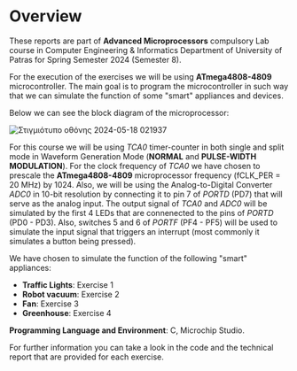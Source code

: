 # Overview
These reports are part of **Advanced Microprocessors** compulsory Lab course in Computer Engineering & Informatics Department of University of Patras for Spring Semester 2024 (Semester 8).  

For the execution of the exercises we will be using **ATmega4808-4809** microcontroller. The main goal is to program the microcontroller in such way that we can simulate the function of some "smart" appliances and devices.  

Below we can see the block diagram of the microprocessor:

![Στιγμιότυπο οθόνης 2024-05-18 021937](https://github.com/miltiadiss/Microcontrollers-Lab/assets/45690339/74a185d1-9dab-45d0-9276-00794b18dc8c)

For this course we will be using *TCA0* timer-counter in both single and split mode in Waveform Generation Mode (**NORMAL** and **PULSE-WIDTH MODULATION**). For the clock frequency of *TCA0* we have chosen to prescale the **ATmega4808-4809** microprocessor frequency (fCLK_PER = 20 MHz) by 1024. Also, we will be using the Analog-to-Digital Converter *ADC0* in 10-bit resolution by connecting it to pin 7 of *PORTD* (PD7) that will serve as the analog input. The output signal of *TCA0* and *ADC0* will be simulated by the first 4 LEDs that are connenected to the pins of *PORTD* (PD0 - PD3). Also, switches 5 and 6 of *PORTF* (PF4 - PF5) will be used to simulate the input signal that triggers an interrupt (most commonly it simulates a button being pressed).  

We have chosen to simulate the function of the following "smart" appliances:
* **Traffic Lights**: Exercise 1
* **Robot vacuum**: Exercise 2
* **Fan**: Exercise 3
* **Greenhouse**: Exercise 4
  

**Programming Language and Environment**: C, Microchip Studio.

For further information you can take a look in the code and the technical report that are provided for each exercise.
